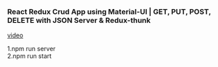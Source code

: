 ### React Redux Crud App using Material-UI | GET, PUT, POST, DELETE with JSON Server & Redux-thunk

[video](https://youtu.be/hXpYQqykORU)

1.npm run server<br>
2.npm run start
